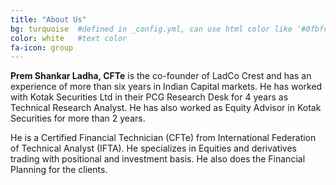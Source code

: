 ```yaml
---
title: "About Us"
bg: turquoise  #defined in _config.yml, can use html color like '#0fbfcf'
color: white   #text color
fa-icon: group
---
```

__Prem  Shankar Ladha, CFTe__ is the co-founder of LadCo Crest and has an experience of more than six years in Indian Capital markets. He has worked with Kotak Securities Ltd in their PCG Research Desk for 4 years as Technical Research Analyst. He has also worked as Equity Advisor in Kotak Securities for more than 2 years. 

He is   a Certified Financial Technician (CFTe) from International Federation of Technical Analyst (IFTA). He specializes in Equities and derivatives trading with positional and investment basis. He also does the Financial Planning for the clients.